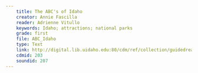 ```yaml
---
    title: The ABC's of Idaho
    creator: Annie Fascilla
    reader: Adrienne Vitullo
    keywords: Idaho; attractions; national parks
    grade: first
    file: ABC_Idaho
    type: Text
    link: http://digital.lib.uidaho.edu:80/cdm/ref/collection/guidedread/id/203
    cdmid: 203
    soundid: 207
---
```

